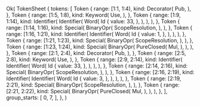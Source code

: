 Ok(
    TokenSheet {
        tokens: [
            Token {
                range: [1:1, 1:4),
                kind: Decorator(
                    Pub,
                ),
            },
            Token {
                range: [1:5, 1:8),
                kind: Keyword(
                    Use,
                ),
            },
            Token {
                range: [1:9, 1:14),
                kind: Identifier(
                    Identifier(
                        Word(
                            Id {
                                value: 33,
                            },
                        ),
                    ),
                ),
            },
            Token {
                range: [1:14, 1:16),
                kind: Special(
                    BinaryOpr(
                        ScopeResolution,
                    ),
                ),
            },
            Token {
                range: [1:16, 1:21),
                kind: Identifier(
                    Identifier(
                        Word(
                            Id {
                                value: 1,
                            },
                        ),
                    ),
                ),
            },
            Token {
                range: [1:21, 1:23),
                kind: Special(
                    BinaryOpr(
                        ScopeResolution,
                    ),
                ),
            },
            Token {
                range: [1:23, 1:24),
                kind: Special(
                    BinaryOpr(
                        PureClosed(
                            Mul,
                        ),
                    ),
                ),
            },
            Token {
                range: [2:1, 2:4),
                kind: Decorator(
                    Pub,
                ),
            },
            Token {
                range: [2:5, 2:8),
                kind: Keyword(
                    Use,
                ),
            },
            Token {
                range: [2:9, 2:14),
                kind: Identifier(
                    Identifier(
                        Word(
                            Id {
                                value: 33,
                            },
                        ),
                    ),
                ),
            },
            Token {
                range: [2:14, 2:16),
                kind: Special(
                    BinaryOpr(
                        ScopeResolution,
                    ),
                ),
            },
            Token {
                range: [2:16, 2:19),
                kind: Identifier(
                    Identifier(
                        Word(
                            Id {
                                value: 3,
                            },
                        ),
                    ),
                ),
            },
            Token {
                range: [2:19, 2:21),
                kind: Special(
                    BinaryOpr(
                        ScopeResolution,
                    ),
                ),
            },
            Token {
                range: [2:21, 2:22),
                kind: Special(
                    BinaryOpr(
                        PureClosed(
                            Mul,
                        ),
                    ),
                ),
            },
        ],
        group_starts: [
            0,
            7,
        ],
    },
)